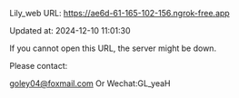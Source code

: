 Lily_web URL: https://ae6d-61-165-102-156.ngrok-free.app

Updated at: 2024-12-10 11:01:30

If you cannot open this URL, the server might be down.

Please contact: 

goley04@foxmail.com Or Wechat:GL_yeaH
